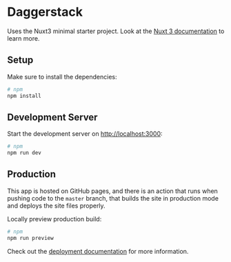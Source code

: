 # Daggerstack

Uses the Nuxt3 minimal starter project. Look at the [Nuxt 3 documentation](https://nuxt.com/docs/getting-started/introduction) to learn more.

## Setup

Make sure to install the dependencies:

```bash
# npm
npm install
```

## Development Server

Start the development server on [http://localhost:3000](http://localhost:3000):

```bash
# npm
npm run dev
```

## Production

This app is hosted on GitHub pages, and there is an action that runs when
pushing code to the `master` branch, that builds the site in production mode
and deploys the site files properly.

Locally preview production build:

```bash
# npm
npm run preview
```

Check out the [deployment documentation](https://nuxt.com/docs/getting-started/deployment) for more information.
